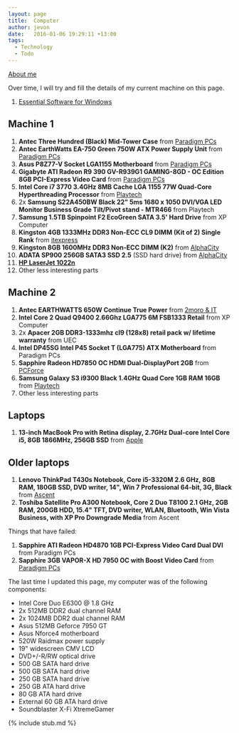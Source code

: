 ```yaml
---
layout: page
title:  Computer
author: jevon
date:   2016-01-06 19:29:11 +13:00
tags:
  - Technology
  - Todo
---
```


[About me](jevon-wright.md)

Over time, I will try and fill the details of my current machine on this page.

1. [Essential Software for Windows](essential-software-for-windows.md)

## Machine 1

1. **Antec Three Hundred (Black) Mid-Tower Case** from <a href="http://www.pp.co.nz/products.php?pp_id=AA06578">Paradigm PCs</a>
1. **Antec EarthWatts EA-750 Green 750W ATX Power Supply Unit** from <a href="http://www.pp.co.nz/products.php?pp_id=AA31697">Paradigm PCs</a>
1. **Asus P8Z77-V Socket LGA1155 Motherboard** from <a href="http://www.pp.co.nz/products.php?pp_id=AA36301">Paradigm PCs</a>
1. **Gigabyte ATI Radeon R9 390 GV-R939G1 GAMING-8GD - OC Edition 8GB PCI-Express Video Card** from <a href="http://www.pp.co.nz/products.php?pp_id=AA64695">Paradigm PCs</a>
1. **Intel Core i7 3770 3.4GHz 8MB Cache LGA 1155 77W Quad-Core Hyperthreading Processor** from <a href="http://www.playtech.co.nz/afa.asp?idWebPage=39235&CATID=17&ID=17394&SID=712334944">Playtech</a>
1. 2x **Samsung S22A450BW Black 22" 5ms 1680 x 1050 DVI/VGA LED Monitor Business Grade Tilt/Pivot stand - MTR466** from Playtech
1. **Samsung 1.5TB Spinpoint F2 EcoGreen SATA 3.5' Hard Drive** from XP Computer
1. **Kingston 4GB 1333MHz DDR3 Non-ECC CL9 DIMM (Kit of 2) Single Rank** from <a href="http://www.itexpress.co.nz/epages/shop.sf/?ObjectPath=/Shops/itexpress/Products/57947">itexpress</a>
1. **Kingston 8GB 1600MHz DDR3 Non-ECC DIMM (K2)** from <a href="http://www.alphacity.co.nz/index.php?main_page=product_info&cPath=117_312_120&products_id=101620">AlphaCity</a>
1. **ADATA SP900 256GB SATA3 SSD 2.5** (SSD hard drive) from <a href="http://www.alphacity.co.nz/index.php?main_page=product_info&cPath=39_46&products_id=104151">AlphaCity</a>
1. **[HP LaserJet 1022n](hp-laserjet-1022n.md)**
1. Other less interesting parts

## Machine 2

1. **Antec EARTHWATTS 650W Continue True Power** from <a href="http://www.2moroit.co.nz/product-antec_earthwatts_650w_continue_true_power-11848">2moro & IT</a>
1. **Intel Core 2 Quad Q9400 2.66Ghz LGA775 6M FSB1333 Retail** from XP Computer
1. 2x **Apacer 2GB DDR3-1333mhz cl9 (128x8) retail pack w/ lifetime warranty** from UEC
1. **Intel DP45SG Intel P45 Socket T (LGA775) ATX Motherboard** from Paradigm PCs
1. **Sapphire Radeon HD7850 OC HDMI Dual-DisplayPort 2GB** from <a href="http://www.pcforce.co.nz/index.php?main_page=product_info&cPath=26&products_id=2095">PCForce</a>
1. **Samsung Galaxy S3 i9300 Black 1.4GHz Quad Core 1GB RAM 16GB** from <a href="http://www.playtech.co.nz/afawcs0139235/CATID=548/ID=19016/SID=438565600/productdetails.html">Playtech</a>
1. Other less interesting parts

## Laptops

1. **13-inch MacBook Pro with Retina display, 2.7GHz Dual-core Intel Core i5, 8GB 1866MHz, 256GB SSD** from <a href="http://www.apple.com/nz/shop/buy-mac/macbook-pro?product=MF840X/A&step=config">Apple</a>

## Older laptops

1. **Lenovo ThinkPad T430s Notebook, Core i5-3320M 2.6 GHz, 8GB RAM, 180GB SSD, DVD writer, 14", Win 7 Professional 64-bit, 3G, Black** from <a href="http://www.ascent.co.nz/productspecification.aspx?ItemID=406967">Ascent</a>
1. **Toshiba Satellite Pro A300 Notebook, Core 2 Duo T8100 2.1 GHz, 2GB RAM, 200GB HDD, 15.4" TFT, DVD writer, WLAN, Bluetooth, Win Vista Business, with XP Pro Downgrade Media** from Ascent

Things that have failed:

1. **Sapphire ATI Radeon HD4870 1GB PCI-Express Video Card Dual DVI** from Paradigm PCs
1. **Sapphire 3GB VAPOR-X HD 7950 OC with Boost Video Card** from <a href="http://www.pp.co.nz/products.php?pp_id=AA39957">Paradigm PCs</a>

The last time I updated this page, my computer was of the following components:

* Intel Core Duo E6300 @ 1.8 GHz
* 2x 512MB DDR2 dual channel RAM
* 2x 1024MB DDR2 dual channel RAM
* Asus 512MB Geforce 7950 GT
* Asus Nforce4 motherboard
* 520W Raidmax power supply
* 19" widescreen CMV LCD
* DVD+/-R/RW optical drive
* 500 GB SATA hard drive
* 500 GB SATA hard drive
* 250 GB SATA hard drive
* 250 GB ATA hard drive
* 80 GB ATA hard drive
* External 60 GB ATA hard drive
* Soundblaster X-Fi XtremeGamer

{% include stub.md %}
